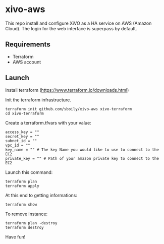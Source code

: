 # xivo-aws

This repo install and configure XiVO as a HA service on AWS (Amazon Cloud). The login for the
web interface is superpass by default.

Requirements
------------

- Terraform
- AWS account

Launch
------

Install terraform (https://www.terraform.io/downloads.html)

Init the terraform infrastructure.

    terraform init github.com/sboily/xivo-aws xivo-terraform
    cd xivo-terraform

Create a terraform.tfvars with your value:

    access_key = ""
    secret_key = ""
    subnet_id = ""
    vpc_id = ""
    key_name = "" # The key Name you would like to use to connect to the EC2
    private_key = "" # Path of your amazon private key to connect to the EC2

Launch this command:

    terraform plan
    terraform apply

At this end to getting informations:

    terraform show
    
To remove instance:

    terraform plan -destroy
    terraform destroy
    
Have fun!
